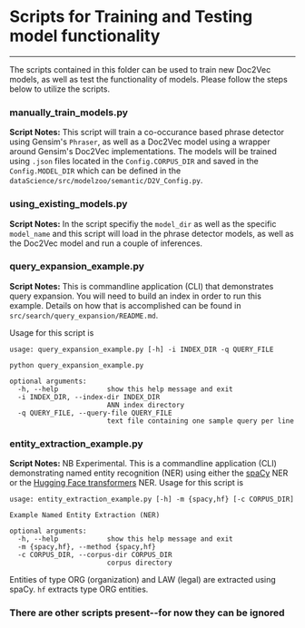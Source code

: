 # Scripts for Training and Testing model functionality

---

The scripts contained in this folder can be used to train new Doc2Vec models, as well as test the 
functionality of models.  Please follow the steps below to utilize the scripts.

### manually_train_models.py

**Script Notes:** This script will train a co-occurance based phrase detector 
using Gensim's `Phraser`, as well as a Doc2Vec model using a wrapper around Gensim's Doc2Vec 
implementations.  The models will be trained using `.json` files located in the `Config.CORPUS_DIR` and 
saved in the `Config.MODEL_DIR` which can be defined in the `dataScience/src/modelzoo/semantic/D2V_Config.py`.

### using_existing_models.py

**Script Notes:** In the script specifiy the `model_dir` as well as the specific `model_name` and this 
script will load in the phrase detector models, as well as the Doc2Vec model and run a couple of inferences.

### query_expansion_example.py

**Script Notes:** This is commandline application (CLI) that demonstrates query expansion. You will
need to build an index in order to run this example. Details on how that is accomplished can be
found in `src/search/query_expansion/README.md`. 

Usage for this script is
```
usage: query_expansion_example.py [-h] -i INDEX_DIR -q QUERY_FILE

python query_expansion_example.py

optional arguments:
  -h, --help            show this help message and exit
  -i INDEX_DIR, --index-dir INDEX_DIR
                        ANN index directory
  -q QUERY_FILE, --query-file QUERY_FILE
                        text file containing one sample query per line
```

### entity_extraction_example.py

**Script Notes:** NB Experimental. This is a commandline application (CLI) demonstrating named
entity recognition (NER) using either the [spaCy](https://spacy.io/usage/linguistic-features#named-entities) NER or 
the [Hugging Face transformers](https://github.com/huggingface/transformers) NER. Usage for this script
is
```
usage: entity_extraction_example.py [-h] -m {spacy,hf} [-c CORPUS_DIR]

Example Named Entity Extraction (NER)

optional arguments:
  -h, --help            show this help message and exit
  -m {spacy,hf}, --method {spacy,hf}
  -c CORPUS_DIR, --corpus-dir CORPUS_DIR
                        corpus directory
```
Entities of type ORG (organization) and LAW (legal) are extracted using spaCy. `hf` extracts type
ORG entities.

### There are other scripts present--for now they can be ignored
